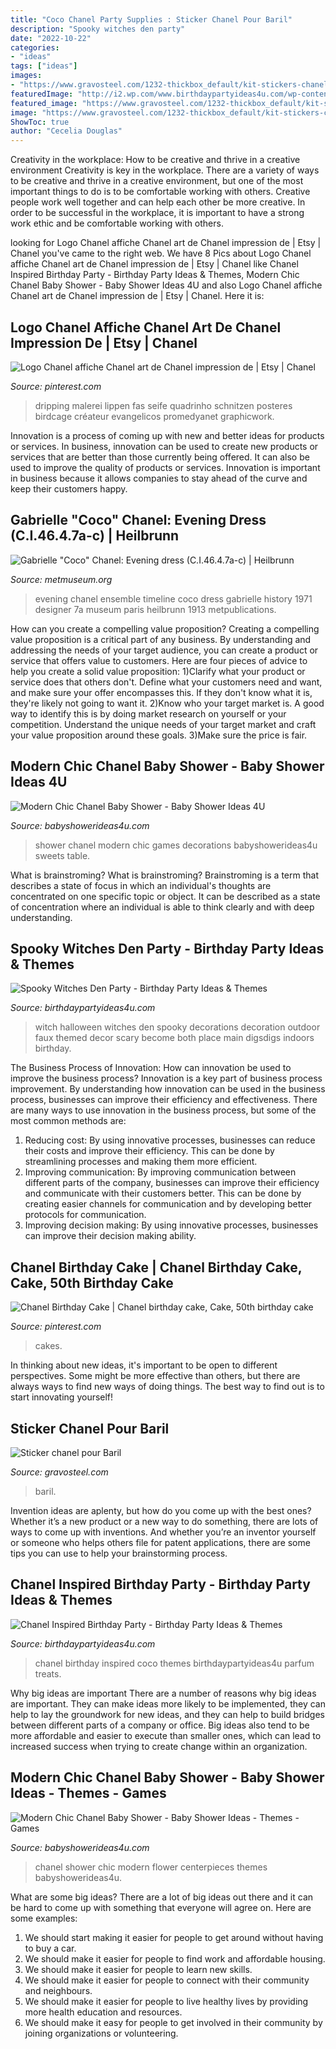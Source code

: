 ```yaml
---
title: "Coco Chanel Party Supplies : Sticker Chanel Pour Baril"
description: "Spooky witches den party"
date: "2022-10-22"
categories:
- "ideas"
tags: ["ideas"]
images:
- "https://www.gravosteel.com/1232-thickbox_default/kit-stickers-chanel-baril.jpg"
featuredImage: "http://i2.wp.com/www.birthdaypartyideas4u.com/wp-content/uploads/2016/09/Spooky-Witches-Den-Party-Scary-Decor.jpg"
featured_image: "https://www.gravosteel.com/1232-thickbox_default/kit-stickers-chanel-baril.jpg"
image: "https://www.gravosteel.com/1232-thickbox_default/kit-stickers-chanel-baril.jpg"
ShowToc: true
author: "Cecelia Douglas"
---
```



Creativity in the workplace: How to be creative and thrive in a creative environment
Creativity is key in the workplace. There are a variety of ways to be creative and thrive in a creative environment, but one of the most important things to do is to be comfortable working with others. Creative people work well together and can help each other be more creative. In order to be successful in the workplace, it is important to have a strong work ethic and be comfortable working with others.

	

		
looking for Logo Chanel affiche Chanel art de Chanel impression de | Etsy | Chanel you've came to the right web. We have 8 Pics about Logo Chanel affiche Chanel art de Chanel impression de | Etsy | Chanel like Chanel Inspired Birthday Party - Birthday Party Ideas &amp; Themes, Modern Chic Chanel Baby Shower - Baby Shower Ideas 4U and also Logo Chanel affiche Chanel art de Chanel impression de | Etsy | Chanel. Here it is:
		
    
## Logo Chanel Affiche Chanel Art De Chanel Impression De | Etsy | Chanel

<img loading=lazy src="https://i.pinimg.com/736x/92/88/9d/92889d5936823c85517b1742174d04f0.jpg" onerror="this.onerror=null;this.src='https://tse3.mm.bing.net/th?id=OIP.OxYU72DTofHE57kO8hBzHAHaJ4&amp;pid=15.1';" alt="Logo Chanel affiche Chanel art de Chanel impression de | Etsy | Chanel">

_Source: pinterest.com_

>dripping malerei lippen fas seife quadrinho schnitzen posteres birdcage créateur evangelicos promedyanet graphicwork. 

	

Innovation is a process of coming up with new and better ideas for products or services. In business, innovation can be used to create new products or services that are better than those currently being offered. It can also be used to improve the quality of products or services. Innovation is important in business because it allows companies to stay ahead of the curve and keep their customers happy.

    
## Gabrielle &quot;Coco&quot; Chanel: Evening Dress (C.I.46.4.7a-c) | Heilbrunn

<img loading=lazy src="http://www.metmuseum.org/toah/images/h2/h2_C.I.46.4.7a-c.jpg" onerror="this.onerror=null;this.src='https://tse2.mm.bing.net/th?id=OIP.rYyzHXYmF8sr49ODSwfshAHaJ8&amp;pid=15.1';" alt="Gabrielle &quot;Coco&quot; Chanel: Evening dress (C.I.46.4.7a-c) | Heilbrunn">

_Source: metmuseum.org_

>evening chanel ensemble timeline coco dress gabrielle history 1971 designer 7a museum paris heilbrunn 1913 metpublications. 

	

How can you create a compelling value proposition?
Creating a compelling value proposition is a critical part of any business. By understanding and addressing the needs of your target audience, you can create a product or service that offers value to customers. Here are four pieces of advice to help you create a solid value proposition:
1)Clarify what your product or service does that others don't. Define what your customers need and want, and make sure your offer encompasses this. If they don't know what it is, they're likely not going to want it.
2)Know who your target market is. A good way to identify this is by doing market research on yourself or your competition. Understand the unique needs of your target market and craft your value proposition around these goals.
3)Make sure the price is fair.

    
## Modern Chic Chanel Baby Shower - Baby Shower Ideas 4U

<img loading=lazy src="https://www.babyshowerideas4u.com/wp-content/uploads/2016/04/Modern-Chic-Chanel-Baby-Shower-Sweets-Table.jpg" onerror="this.onerror=null;this.src='https://tse2.mm.bing.net/th?id=OIP.eovZqIWlWlIZhXKO8bppiQHaJ4&amp;pid=15.1';" alt="Modern Chic Chanel Baby Shower - Baby Shower Ideas 4U">

_Source: babyshowerideas4u.com_

>shower chanel modern chic games decorations babyshowerideas4u sweets table. 

	

What is brainstroming?
What is brainstroming? Brainstroming is a term that describes a state of focus in which an individual's thoughts are concentrated on one specific topic or object. It can be described as a state of concentration where an individual is able to think clearly and with deep understanding.

    
## Spooky Witches Den Party - Birthday Party Ideas &amp; Themes

<img loading=lazy src="http://i2.wp.com/www.birthdaypartyideas4u.com/wp-content/uploads/2016/09/Spooky-Witches-Den-Party-Scary-Decor.jpg" onerror="this.onerror=null;this.src='https://tse2.mm.bing.net/th?id=OIP.N_U2MfAbGviNW1P05iRnuAHaLG&amp;pid=15.1';" alt="Spooky Witches Den Party - Birthday Party Ideas &amp; Themes">

_Source: birthdaypartyideas4u.com_

>witch halloween witches den spooky decorations decoration outdoor faux themed decor scary become both place main digsdigs indoors birthday. 

	

The Business Process of Innovation: How can innovation be used to improve the business process?
Innovation is a key part of business process improvement. By understanding how innovation can be used in the business process, businesses can improve their efficiency and effectiveness. There are many ways to use innovation in the business process, but some of the most common methods are: 
1) Reducing cost: By using innovative processes, businesses can reduce their costs and improve their efficiency. This can be done by streamlining processes and making them more efficient. 
2) Improving communication: By improving communication between different parts of the company, businesses can improve their efficiency and communicate with their customers better. This can be done by creating easier channels for communication and by developing better protocols for communication. 
3) Improving decision making: By using innovative processes, businesses can improve their decision making ability.

    
## Chanel Birthday Cake | Chanel Birthday Cake, Cake, 50th Birthday Cake

<img loading=lazy src="https://i.pinimg.com/originals/d7/7e/5b/d77e5ba52de73d41e6ca28c01928cf76.jpg" onerror="this.onerror=null;this.src='https://tse2.mm.bing.net/th?id=OIP.ENM7fJ5edkZdVUX-3R82hgHaMq&amp;pid=15.1';" alt="Chanel Birthday Cake | Chanel birthday cake, Cake, 50th birthday cake">

_Source: pinterest.com_

>cakes. 

	

In thinking about new ideas, it's important to be open to different perspectives. Some might be more effective than others, but there are always ways to find new ways of doing things. The best way to find out is to start innovating yourself!

    
## Sticker Chanel Pour Baril

<img loading=lazy src="https://www.gravosteel.com/1232-thickbox_default/kit-stickers-chanel-baril.jpg" onerror="this.onerror=null;this.src='https://tse3.mm.bing.net/th?id=OIP._BGhS8zPQ7hNqV5gCPstDwHaHa&amp;pid=15.1';" alt="Sticker chanel pour Baril">

_Source: gravosteel.com_

>baril. 

	

Invention ideas are aplenty, but how do you come up with the best ones? Whether it’s a new product or a new way to do something, there are lots of ways to come up with inventions. And whether you’re an inventor yourself or someone who helps others file for patent applications, there are some tips you can use to help your brainstorming process.

    
## Chanel Inspired Birthday Party - Birthday Party Ideas &amp; Themes

<img loading=lazy src="http://www.birthdaypartyideas4u.com/wp-content/uploads/2015/12/COCO-Chanel-inspired-birthday-party-parfum-treats-550x733.jpg" onerror="this.onerror=null;this.src='https://tse1.mm.bing.net/th?id=OIP.CMYJuYMg_mH1TScYt118MwHaJ3&amp;pid=15.1';" alt="Chanel Inspired Birthday Party - Birthday Party Ideas &amp; Themes">

_Source: birthdaypartyideas4u.com_

>chanel birthday inspired coco themes birthdaypartyideas4u parfum treats. 

	

Why big ideas are important
There are a number of reasons why big ideas are important. They can make ideas more likely to be implemented, they can help to lay the groundwork for new ideas, and they can help to build bridges between different parts of a company or office. Big ideas also tend to be more affordable and easier to execute than smaller ones, which can lead to increased success when trying to create change within an organization.

    
## Modern Chic Chanel Baby Shower - Baby Shower Ideas - Themes - Games

<img loading=lazy src="https://babyshowerideas4u.com/wp-content/uploads/2016/04/Modern-Chic-Chanel-Baby-Shower-Flower-Centerpieces.jpg" onerror="this.onerror=null;this.src='https://tse3.mm.bing.net/th?id=OIP.aglxZoZkUpYILK-1rZrpHwHaJ4&amp;pid=15.1';" alt="Modern Chic Chanel Baby Shower - Baby Shower Ideas - Themes - Games">

_Source: babyshowerideas4u.com_

>chanel shower chic modern flower centerpieces themes babyshowerideas4u. 

	

What are some big ideas?
There are a lot of big ideas out there and it can be hard to come up with something that everyone will agree on. Here are some examples:
1. We should start making it easier for people to get around without having to buy a car.
2. We should make it easier for people to find work and affordable housing.
3. We should make it easier for people to learn new skills.
4. We should make it easier for people to connect with their community and neighbours.
5. We should make it easier for people to live healthy lives by providing more health education and resources.
6. We should make it easy for people to get involved in their community by joining organizations or volunteering.

